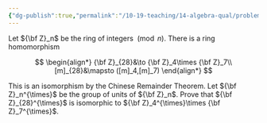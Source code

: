 ```yaml
---
{"dg-publish":true,"permalink":"/10-19-teaching/14-algebra-qual/problem-bank/ring-theory/group-of-units-of-a-product/","tags":["ring_theory"],"updated":"2025-03-10T11:35:49-07:00"}
---
```


Let ${\bf Z}_n$ be the ring of integers $\pmod{n}$. There is a ring homomorphism

$$ \begin{align*}
        {\bf Z}_{28}&\to {\bf Z}_4\times {\bf Z}_7\\
        [m]_{28}&\mapsto ([m]_4,[m]_7)
    \end{align*}
$$

This is an isomorphism by the Chinese Remainder Theorem. Let ${\bf Z}_n^{\times}$ be the group of units of ${\bf Z}_n$. Prove that ${\bf Z}_{28}^{\times}$ is isomorphic to ${\bf Z}_4^{\times}\times {\bf Z}_7^{\times}$.